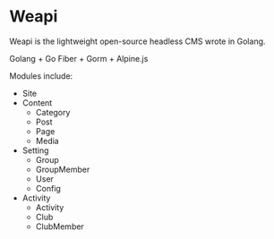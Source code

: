 # Weapi

Weapi is the lightweight open-source headless CMS wrote in Golang.

Golang + Go Fiber + Gorm + Alpine.js

Modules include: 

- Site
- Content
    - Category
    - Post
    - Page
    - Media
- Setting
    - Group
    - GroupMember
    - User
    - Config
- Activity
    - Activity
    - Club
    - ClubMember
